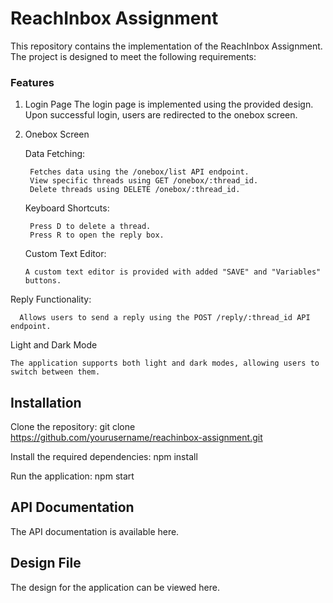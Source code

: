 # ReachInbox Assignment

This repository contains the implementation of the ReachInbox Assignment. The project is designed to meet the following requirements:

### Features

1. Login Page
   The login page is implemented using the provided design.
   Upon successful login, users are redirected to the onebox screen.

2. Onebox Screen

   Data Fetching:
   
        Fetches data using the /onebox/list API endpoint.
        View specific threads using GET /onebox/:thread_id.
        Delete threads using DELETE /onebox/:thread_id.
   
   Keyboard Shortcuts:

        Press D to delete a thread.
        Press R to open the reply box.

   Custom Text Editor:

       A custom text editor is provided with added "SAVE" and "Variables" buttons.

  Reply Functionality:

      Allows users to send a reply using the POST /reply/:thread_id API endpoint.


  Light and Dark Mode

    The application supports both light and dark modes, allowing users to switch between them.

## Installation

Clone the repository:
git clone https://github.com/yourusername/reachinbox-assignment.git

Install the required dependencies:
npm install

Run the application:
npm start


## API Documentation
The API documentation is available here.

## Design File
The design for the application can be viewed here.
